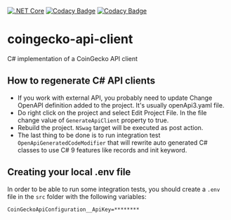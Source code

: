 [![.NET Core](https://github.com/trakx/coingecko-api-client/actions/workflows/dotnet-core.yml/badge.svg?branch=dev)](https://github.com/trakx/coingecko-api-client/actions/workflows/dotnet-core.yml) 
[![Codacy Badge](https://app.codacy.com/project/badge/Grade/28255efa057047a0b0c82b81c6ca386e)](https://www.codacy.com/gh/trakx/coingecko-api-client/dashboard?utm_source=github.com&amp;utm_medium=referral&amp;utm_content=trakx/coingecko-api-client&amp;utm_campaign=Badge_Grade) 
[![Codacy Badge](https://app.codacy.com/project/badge/Coverage/28255efa057047a0b0c82b81c6ca386e)](https://www.codacy.com/gh/trakx/coingecko-api-client/dashboard?utm_source=github.com&utm_medium=referral&utm_content=trakx/coingecko-api-client&utm_campaign=Badge_Coverage)

# coingecko-api-client
C# implementation of a CoinGecko API client

## How to regenerate C# API clients

* If you work with external API, you probably need to update Change OpenAPI definition added to the project. It's usually openApi3.yaml file.
* Do right click on the project and select Edit Project File. In the file change value of `GenerateApiClient` property to true.
* Rebuild the project. `NSwag` target will be executed as post action.
* The last thing to be done is to run integration test `OpenApiGeneratedCodeModifier` that will rewrite auto generated C# classes to use C# 9 features like records and init keyword.

## Creating your local .env file
In order to be able to run some integration tests, you should create a `.env` file in the `src` folder with the following variables:
```secretsEnvVariables
CoinGeckoApiConfiguration__ApiKey=********
```
